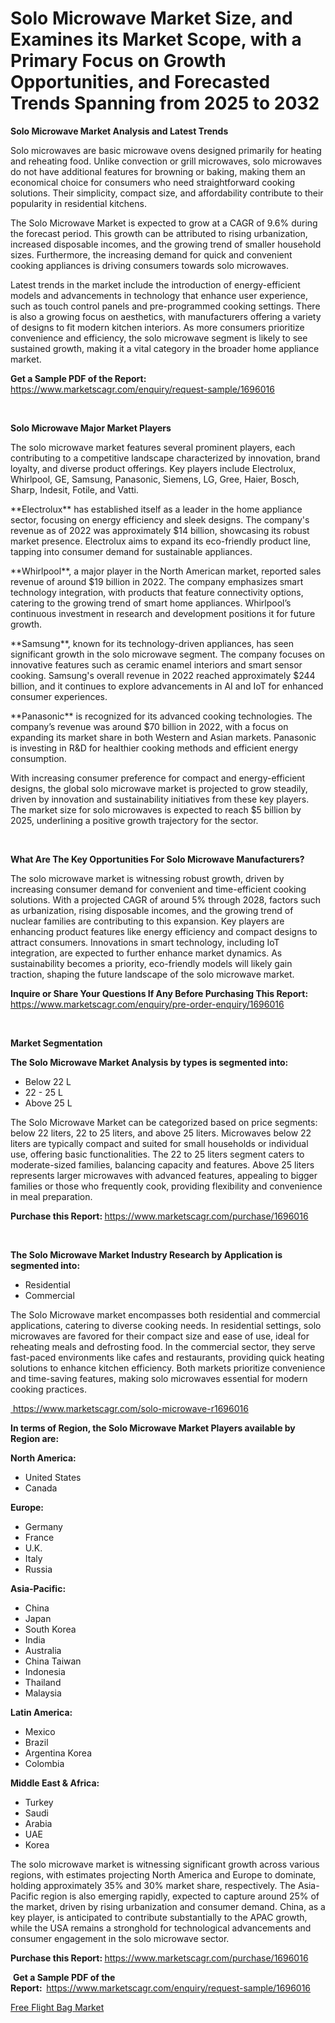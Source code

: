 <p><h1>Solo Microwave Market Size, and Examines its Market Scope, with a Primary Focus on Growth Opportunities, and Forecasted Trends Spanning from 2025 to 2032</h1></p><p><strong>Solo Microwave Market Analysis and Latest Trends</strong></p>
<p><p>Solo microwaves are basic microwave ovens designed primarily for heating and reheating food. Unlike convection or grill microwaves, solo microwaves do not have additional features for browning or baking, making them an economical choice for consumers who need straightforward cooking solutions. Their simplicity, compact size, and affordability contribute to their popularity in residential kitchens.</p><p>The Solo Microwave Market is expected to grow at a CAGR of 9.6% during the forecast period. This growth can be attributed to rising urbanization, increased disposable incomes, and the growing trend of smaller household sizes. Furthermore, the increasing demand for quick and convenient cooking appliances is driving consumers towards solo microwaves. </p><p>Latest trends in the market include the introduction of energy-efficient models and advancements in technology that enhance user experience, such as touch control panels and pre-programmed cooking settings. There is also a growing focus on aesthetics, with manufacturers offering a variety of designs to fit modern kitchen interiors. As more consumers prioritize convenience and efficiency, the solo microwave segment is likely to see sustained growth, making it a vital category in the broader home appliance market.</p></p>
<p><strong>Get a Sample PDF of the Report:&nbsp;</strong> <a href="https://www.marketscagr.com/enquiry/request-sample/1696016?utm_campaign=2314&utm_medium=2&utm_source=Github&utm_content=ia&utm_term=07022025&utm_id=solo-microwave">https://www.marketscagr.com/enquiry/request-sample/1696016</a></p>
<p>&nbsp;</p>
<p><strong>Solo Microwave Major Market Players</strong></p>
<p><p>The solo microwave market features several prominent players, each contributing to a competitive landscape characterized by innovation, brand loyalty, and diverse product offerings. Key players include Electrolux, Whirlpool, GE, Samsung, Panasonic, Siemens, LG, Gree, Haier, Bosch, Sharp, Indesit, Fotile, and Vatti.</p><p>**Electrolux** has established itself as a leader in the home appliance sector, focusing on energy efficiency and sleek designs. The company's revenue as of 2022 was approximately $14 billion, showcasing its robust market presence. Electrolux aims to expand its eco-friendly product line, tapping into consumer demand for sustainable appliances.</p><p>**Whirlpool**, a major player in the North American market, reported sales revenue of around $19 billion in 2022. The company emphasizes smart technology integration, with products that feature connectivity options, catering to the growing trend of smart home appliances. Whirlpool’s continuous investment in research and development positions it for future growth.</p><p>**Samsung**, known for its technology-driven appliances, has seen significant growth in the solo microwave segment. The company focuses on innovative features such as ceramic enamel interiors and smart sensor cooking. Samsung's overall revenue in 2022 reached approximately $244 billion, and it continues to explore advancements in AI and IoT for enhanced consumer experiences.</p><p>**Panasonic** is recognized for its advanced cooking technologies. The company’s revenue was around $70 billion in 2022, with a focus on expanding its market share in both Western and Asian markets. Panasonic is investing in R&D for healthier cooking methods and efficient energy consumption.</p><p>With increasing consumer preference for compact and energy-efficient designs, the global solo microwave market is projected to grow steadily, driven by innovation and sustainability initiatives from these key players. The market size for solo microwaves is expected to reach $5 billion by 2025, underlining a positive growth trajectory for the sector.</p></p>
<p>&nbsp;</p>
<p><strong>What Are The Key Opportunities For Solo Microwave Manufacturers?</strong></p>
<p><p>The solo microwave market is witnessing robust growth, driven by increasing consumer demand for convenient and time-efficient cooking solutions. With a projected CAGR of around 5% through 2028, factors such as urbanization, rising disposable incomes, and the growing trend of nuclear families are contributing to this expansion. Key players are enhancing product features like energy efficiency and compact designs to attract consumers. Innovations in smart technology, including IoT integration, are expected to further enhance market dynamics. As sustainability becomes a priority, eco-friendly models will likely gain traction, shaping the future landscape of the solo microwave market.</p></p>
<p><strong>Inquire or Share Your Questions If Any Before Purchasing This Report:</strong> <a href="https://www.marketscagr.com/enquiry/pre-order-enquiry/1696016?utm_campaign=2314&utm_medium=2&utm_source=Github&utm_content=ia&utm_term=07022025&utm_id=solo-microwave">https://www.marketscagr.com/enquiry/pre-order-enquiry/1696016</a></p>
<p>&nbsp;</p>
<p><strong>Market Segmentation</strong></p>
<p><strong>The Solo Microwave Market Analysis by types is segmented into:</strong></p>
<p><ul><li>Below 22 L</li><li>22 - 25 L</li><li>Above 25 L</li></ul></p>
<p><p>The Solo Microwave Market can be categorized based on price segments: below 22 liters, 22 to 25 liters, and above 25 liters. Microwaves below 22 liters are typically compact and suited for small households or individual use, offering basic functionalities. The 22 to 25 liters segment caters to moderate-sized families, balancing capacity and features. Above 25 liters represents larger microwaves with advanced features, appealing to bigger families or those who frequently cook, providing flexibility and convenience in meal preparation.</p></p>
<p><strong>Purchase this Report:&nbsp;</strong><a href="https://www.marketscagr.com/purchase/1696016?utm_campaign=2314&utm_medium=2&utm_source=Github&utm_content=ia&utm_term=07022025&utm_id=solo-microwave">https://www.marketscagr.com/purchase/1696016</a></p>
<p>&nbsp;</p>
<p><strong>The Solo Microwave Market Industry Research by Application is segmented into:</strong></p>
<p><ul><li>Residential</li><li>Commercial</li></ul></p>
<p><p>The Solo Microwave market encompasses both residential and commercial applications, catering to diverse cooking needs. In residential settings, solo microwaves are favored for their compact size and ease of use, ideal for reheating meals and defrosting food. In the commercial sector, they serve fast-paced environments like cafes and restaurants, providing quick heating solutions to enhance kitchen efficiency. Both markets prioritize convenience and time-saving features, making solo microwaves essential for modern cooking practices.</p></p>
<p><a href="https://www.marketscagr.com/solo-microwave-r1696016?utm_campaign=2314&utm_medium=2&utm_source=Github&utm_content=ia&utm_term=07022025&utm_id=solo-microwave">&nbsp;https://www.marketscagr.com/solo-microwave-r1696016</a></p>
<p><strong>In terms of Region, the Solo Microwave Market Players available by Region are:</strong></p>
<p>
    <p> <strong> North America: </strong>
        <ul>
            <li>United States</li>
            <li>Canada</li>
        </ul>
        </p> 
    <p> <strong> Europe: </strong>
        <ul>
            <li>Germany</li>
            <li>France</li>
            <li>U.K.</li>
            <li>Italy</li>
            <li>Russia</li>
        </ul>
        </p> 
    <p> <strong> Asia-Pacific: </strong>
        <ul>
            <li>China</li>
            <li>Japan</li>
            <li>South Korea</li>
            <li>India</li>
            <li>Australia</li>
            <li>China Taiwan</li>
            <li>Indonesia</li>
            <li>Thailand</li>
            <li>Malaysia</li>
        </ul>
        </p> 
    <p> <strong> Latin America: </strong>
        <ul>
            <li>Mexico</li>
            <li>Brazil</li>
            <li>Argentina Korea</li>
            <li>Colombia</li>
        </ul>
        </p> 
    <p> <strong> Middle East & Africa: </strong>
        <ul>
            <li>Turkey</li>
            <li>Saudi</li>
            <li>Arabia</li>
            <li>UAE</li>
            <li>Korea</li>
        </ul>
    </p>
    </p>
<p><p>The solo microwave market is witnessing significant growth across various regions, with estimates projecting North America and Europe to dominate, holding approximately 35% and 30% market share, respectively. The Asia-Pacific region is also emerging rapidly, expected to capture around 25% of the market, driven by rising urbanization and consumer demand. China, as a key player, is anticipated to contribute substantially to the APAC growth, while the USA remains a stronghold for technological advancements and consumer engagement in the solo microwave sector.</p></p>
<p><strong>Purchase this Report: </strong><a href="https://www.marketscagr.com/purchase/1696016?utm_campaign=2314&utm_medium=2&utm_source=Github&utm_content=ia&utm_term=07022025&utm_id=solo-microwave">https://www.marketscagr.com/purchase/1696016</a></p>
<p>&nbsp;<strong>Get a Sample PDF of the Report:&nbsp;&nbsp;</strong><a href="https://www.marketscagr.com/enquiry/request-sample/1696016?utm_campaign=2314&utm_medium=2&utm_source=Github&utm_content=ia&utm_term=07022025&utm_id=solo-microwave">https://www.marketscagr.com/enquiry/request-sample/1696016</a></p>
<p><strong></strong></p>
<p><p><a href="https://github.com/lehumiston1971679/Market-Research-Report-List-1/blob/main/free-flight-bag-market.md?utm_campaign=2314&utm_medium=2&utm_source=Github&utm_content=ia&utm_term=07022025&utm_id=solo-microwave">Free Flight Bag Market</a></p></p>